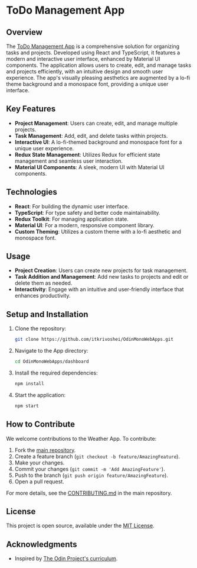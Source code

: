 # ToDo Management App

## Overview

The [ToDo Management App](https://itkrivoshei.github.io/OdinMonoWebApps/#/ToDoApp) is a comprehensive solution for organizing tasks and projects. Developed using React and TypeScript, it features a modern and interactive user interface, enhanced by Material UI components. The application allows users to create, edit, and manage tasks and projects efficiently, with an intuitive design and smooth user experience. The app's visually pleasing aesthetics are augmented by a lo-fi theme background and a monospace font, providing a unique user interface.

## Key Features

- **Project Management**: Users can create, edit, and manage multiple projects.
- **Task Management**: Add, edit, and delete tasks within projects.
- **Interactive UI**: A lo-fi-themed background and monospace font for a unique user experience.
- **Redux State Management**: Utilizes Redux for efficient state management and seamless user interaction.
- **Material UI Components**: A sleek, modern UI with Material UI components.

## Technologies

- **React**: For building the dynamic user interface.
- **TypeScript**: For type safety and better code maintainability.
- **Redux Toolkit**: For managing application state.
- **Material UI**: For a modern, responsive component library.
- **Custom Theming**: Utilizes a custom theme with a lo-fi aesthetic and monospace font.

## Usage

- **Project Creation**: Users can create new projects for task management.
- **Task Addition and Management**: Add new tasks to projects and edit or delete them as needed.
- **Interactivity**: Engage with an intuitive and user-friendly interface that enhances productivity.

## Setup and Installation

1. Clone the repository:
   ```bash
   git clone https://github.com/itkrivoshei/OdinMonoWebApps.git
   ```
2. Navigate to the App directory:
   ```bash
   cd OdinMonoWebApps/dashboard
   ```
3. Install the required dependencies:
   ```bash
   npm install
   ```
4. Start the application:
   ```bash
   npm start
   ```

## How to Contribute

We welcome contributions to the Weather App. To contribute:

1. Fork the [main repository](https://github.com/itkrivoshei/OdinMonoWebApps).
2. Create a feature branch (`git checkout -b feature/AmazingFeature`).
3. Make your changes.
4. Commit your changes (`git commit -m 'Add AmazingFeature'`).
5. Push to the branch (`git push origin feature/AmazingFeature`).
6. Open a pull request.

For more details, see the [CONTRIBUTING.md](https://github.com/itkrivoshei/OdinMonoWebApps/blob/master/CONTRIBUTING.md) in the main repository.

## License

This project is open source, available under the [MIT License](https://github.com/itkrivoshei/OdinMonoWebApps/blob/master/LICENSE).

## Acknowledgments

- Inspired by [The Odin Project's curriculum](https://www.theodinproject.com/lessons/node-path-javascript-weather-app).
